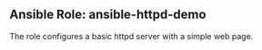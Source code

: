 ## Ansible Role: ansible-httpd-demo

The role configures a basic httpd server with a simple web page.
